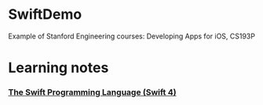 # SwiftDemo

Example of Stanford Engineering courses: Developing Apps for iOS, CS193P


# Learning notes
### [The Swift Programming Language (Swift 4)](https://developer.apple.com/library/content/documentation/Swift/Conceptual/Swift_Programming_Language/index.html#//apple_ref/doc/uid/TP40014097)







